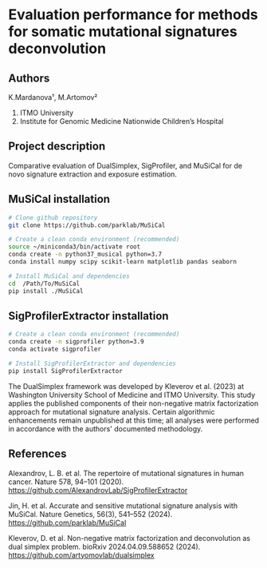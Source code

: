 # Evaluation performance for methods for somatic mutational signatures deconvolution
## Authors
K.Mardanova¹, M.Artomov² 
1. ITMO University
2. Institute for Genomic Medicine Nationwide Children’s Hospital
## Project description

Comparative evaluation of DualSimplex, SigProfiler, and MuSiCal for de novo signature extraction and exposure estimation.


## MuSiCal installation

```bash
# Clone github repository
git clone https://github.com/parklab/MuSiCal

# Create a clean conda environment (recommended)
source ~/miniconda3/bin/activate root
conda create -n python37_musical python=3.7
conda install numpy scipy scikit-learn matplotlib pandas seaborn

# Install MuSiCal and dependencies
cd  /Path/To/MuSiCal
pip install ./MuSiCal
```

## SigProfilerExtractor installation
```bash
# Create a clean conda environment (recommended)
conda create -n sigprofiler python=3.9
conda activate sigprofiler

# Install SigProfilerExtractor and dependencies
pip install SigProfilerExtractor
```

The DualSimplex framework was developed by Kleverov et al. (2023) at Washington University School of Medicine and ITMO University. This study applies the published components of their non-negative matrix factorization approach for mutational signature analysis. Certain algorithmic enhancements remain unpublished at this time; all analyses were performed in accordance with the authors' documented methodology.

## References

Alexandrov, L. B. et al. The repertoire of mutational signatures in human cancer. Nature 578, 94–101 (2020).
https://github.com/AlexandrovLab/SigProfilerExtractor

Jin, H. et al. Accurate and sensitive mutational signature analysis with MuSiCal. Nature Genetics, 56(3), 541–552 (2024). 
https://github.com/parklab/MuSiCal

Kleverov, D. et al. Non-negative matrix factorization and deconvolution as dual simplex problem. bioRxiv 2024.04.09.588652 (2024).
https://github.com/artyomovlab/dualsimplex


